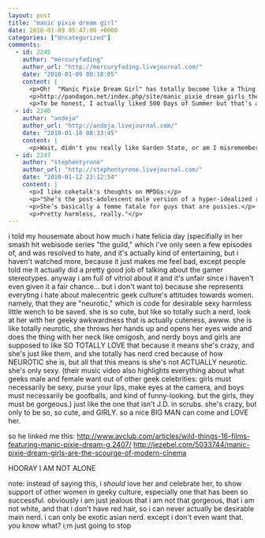 ```yaml
---
layout: post
title: "manic pixie dream girl"
date: 2010-01-09 05:47:00 +0000
categories: ["Uncategorized"]
comments:
  - id: 2245
    author: "mercuryfading"
    author_url: "http://mercuryfading.livejournal.com/"
    date: "2010-01-09 08:18:05"
    content: |
      <p>Oh!  "Manic Pixie Dream Girl" has totally become like a Thing in the feminist blogland.  It's like a recognized thing to hate.  "Oh the storyline of '500 days of summer' was kind of cool but it's got that MPDG thing going on."</p>
      <p>http://pandagon.net/index.php/site/manic_pixie_dream_girls_the_santa_claus_of_romantic_comedies/</p>
      <p>To be honest, I actually liked 500 Days of Summer but that's another story :)</p>
  - id: 2246
    author: "andeja"
    author_url: "http://andeja.livejournal.com/"
    date: "2010-01-10 08:33:45"
    content: |
      <p>Wait, didn't you really like Garden State, or am I misremembering?</p>
  - id: 2247
    author: "stephentyrone"
    author_url: "http://stephentyrone.livejournal.com/"
    date: "2010-01-12 22:12:54"
    content: |
      <p>I like coketalk's thoughts on MPDGs:</p>
      <p>"She’s the post-adolescent male version of a hyper-idealized romantic fantasy. In other words, Edward Cullen with tits instead of fangs.</p>
      <p>She’s basically a femme fatale for guys that are pussies.</p>
      <p>Pretty harmless, really."</p>
---
```


i told my housemate about how much i hate felicia day (specifially in her smash hit webisode series "the guild," which i've only seen a few episodes of, and was resolved to hate, and it's actually kind of entertaining, but i haven't watched more, because it just makes me feel bad, except people told me it actually did a pretty good job of talking about the gamer stereotypes. anyway i am full of vitriol about it and it's unfair since i haven't even given it a fair chance... but i don't want to) because she represents everyting i hate about malecentric geek culture's attitudes towards women. namely, that they are "neurotic," which is code for desirable sexy harmless little wench to be saved. she is so cute, but like so totally such a nerd, look at her with her geeky awkwardness that is actually cuteness, awww. she is like totally neurotic, she throws her hands up and opens her eyes wide and does the thing with her neck like omigosh, and nerdy boys and girls are supposed to like SO TOTALLY LOVE that because it means she's crazy, and she's just like them, and she totally has nerd cred because of how NEUROTIC she is, but all that this means is she's not ACTUALLY neurotic. she's only sexy. (their music video also highlights everything about what geeks male and female want out of other geek celebrities: girls must necessarily be sexy, purse your lips, make eyes at the camera, and boys must necessarily be goofballs, and kind of funny-looking. but the girls, they must be gorgeous.) just like the one that isn't J.D. in scrubs. she's crazy, but only to be so, so cute, and GIRLY. so a nice BIG MAN can come and LOVE her.

so he linked me this: http://www.avclub.com/articles/wild-things-16-films-featuring-manic-pixie-dream-g,2407/
http://jezebel.com/5033744/manic-pixie-dream-girls-are-the-scourge-of-modern-cinema

HOORAY I AM NOT ALONE

note: instead of saying this, i *should* love her and celebrate her, to show support of other women in geeky culture, especially one that has been so successful. obviously i am just jealous that i am not that gorgeous, that i am not white, and that i don't have red hair, so i can never actually be desirable main nerd. i can only be exotic asian nerd. except i don't even want that. you know what? i;m just going to stop